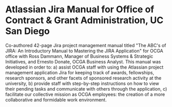 # Atlassian Jira Manual for Office of Contract & Grant Administration, UC San Diego
Co-authored 42-page Jira project management manual titled "The ABC's of JIRA: An Introductory Manual to Mastering the JIRA Application" for OCGA office with Ross Dammann, Manager of Business Systems &amp; Strategic Initiatives, and Ernesto Donate, OCGA Business Analyst. This manual was developed in order to: a) assist OCGA staff with using the Atlassian project management application Jira for keeping track of awards, fellowships, research sponsors, and other facets of sponsored research activity at the university, b) provide staff with step-by-step instructions on how to view their pending tasks and communicate with others through the application, c) facilitate our collective mission as OCGA employees: the creation of a more collaborative and formidable work environment.
